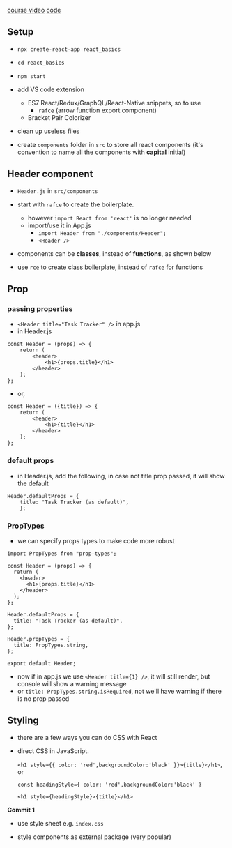 [course video](https://www.youtube.com/watch?v=w7ejDZ8SWv8)
[code](https://github.com/bradtraversy/react-crash-2021)

## Setup

- `npx create-react-app react_basics`
- `cd react_basics`
- `npm start`

- add VS code extension

  - ES7 React/Redux/GraphQL/React-Native snippets, so to use
    - `rafce` (arrow function export component)
  - Bracket Pair Colorizer

- clean up useless files
- create `components` folder in `src` to store all react components (it's convention to name all the components with **capital** initial)

## Header component

- `Header.js` in `src/components`
- start with `rafce` to create the boilerplate.

  - however `import React from 'react'` is no longer needed
  - import/use it in App.js
    - `import Header from "./components/Header";`
    - `<Header />`

- components can be **classes**, instead of **functions**, as shown below
- use `rce` to create class boilerplate, instead of `rafce` for functions

## Prop

### passing properties

- `<Header title="Task Tracker" />` in app.js
- in Header.js

```
const Header = (props) => {
    return (
        <header>
            <h1>{props.title}</h1>
        </header>
    );
};
```

- or,

```
const Header = ({title}) => {
    return (
        <header>
            <h1>{title}</h1>
        </header>
    );
};
```

### default props

- in Header.js, add the following, in case not title prop passed, it will show the default

```
Header.defaultProps = {
    title: "Task Tracker (as default)",
    };
```

### PropTypes

- we can specify props types to make code more robust

```
import PropTypes from "prop-types";

const Header = (props) => {
  return (
    <header>
      <h1>{props.title}</h1>
    </header>
  );
};

Header.defaultProps = {
  title: "Task Tracker (as default)",
};

Header.propTypes = {
  title: PropTypes.string,
};

export default Header;
```

- now if in app.js we use `<Header title={1} />`, it will still render, but console will show a warning message
- or `title: PropTypes.string.isRequired`, not we'll have warning if there is no prop passed

## Styling

- there are a few ways you can do CSS with React

- direct CSS in JavaScript.

  `<h1 style={{ color: 'red',backgroundColor:'black' }}>{title}</h1>`, or

  `const headingStyle={ color: 'red',backgroundColor:'black' }`

  `<h1 style={headingStyle}>{title}</h1>`

**Commit 1**

- use style sheet e.g. `index.css`

- style components as external package (very popular)
